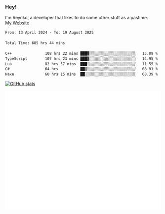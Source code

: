 ### Hey!
I'm Reycko, a developer that likes to do some other stuff as a pastime.  
[My Website](https://reycko.root.sx)

<!--START_SECTION:wakasection-->

```txt
From: 13 April 2024 - To: 19 August 2025

Total Time: 685 hrs 44 mins

C++               108 hrs 22 mins ███▓░░░░░░░░░░░░░░░░░░░░░   15.09 %
TypeScript        107 hrs 23 mins ███▓░░░░░░░░░░░░░░░░░░░░░   14.95 %
Lua               82 hrs 57 mins  ███░░░░░░░░░░░░░░░░░░░░░░   11.55 %
C#                64 hrs          ██▒░░░░░░░░░░░░░░░░░░░░░░   08.91 %
Haxe              60 hrs 15 mins  ██░░░░░░░░░░░░░░░░░░░░░░░   08.39 %
```

<!--END_SECTION:wakasection-->

[![GitHub stats](https://github-readme-stats.vercel.app/api?username=Reycko&show_icons=true&theme=dark&hide_title=true&count_private=true)](https://github.com/anuraghazra/github-readme-stats)

![Metrics](/github-metrics.svg)
